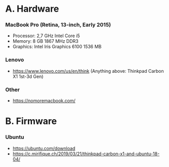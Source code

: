 # A. Hardware

### MacBook Pro (Retina, 13-inch, Early 2015)
- Processor: 2,7 GHz Intel Core i5
- Memory: 8 GB 1867 MHz DDR3
- Graphics: Intel Iris Graphics 6100 1536 MB

### Lenovo
- https://www.lenovo.com/us/en/think (Anything above: Thinkpad Carbon X1 1st-3d Gen)

### Other
- https://nomoremacbook.com/

# B. Firmware

### Ubuntu
- https://ubuntu.com/download
- https://c.mirifique.ch/2019/03/21/thinkpad-carbon-x1-and-ubuntu-18-04/
